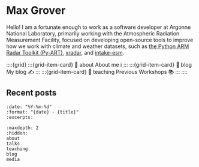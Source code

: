 # Max Grover

Hello! I am a fortunate enough to work as a software developer at Argonne National Laboratory, primarily working with the Atmospheric Radiation Measurement Facility, focused on developing open-source tools to improve how we work with climate and weather datasets, such as [the Python ARM Radar Toolkit (Py-ART)](https://arm-doe.github.io/pyart/), [xradar](https://docs.openradarscience.org/projects/xradar/en/stable/), and [intake-esm](https://intake-esm.readthedocs.io/en/stable/).

::::{grid}
:::{grid-item-card}
:link: about
About me ℹ️
:::
:::{grid-item-card}
:link: blog
My blog ✍️
:::
:::{grid-item-card}
:link: teaching
Previous Workshops 📚
:::
::::

## Recent posts

```{postlist}
:date: "%Y-%m-%d"
:format: "{date} - {title}"
:excerpts:
```

```{toctree}
:maxdepth: 2
:hidden:
about
talks
teaching
blog
media
```
